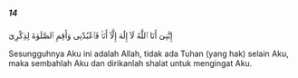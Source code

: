 ##### 14

<span class="ayah">إِنَّنِىٓ أَنَا ٱللَّهُ لَآ إِلَٰهَ إِلَّآ أَنَا۠ فَٱعْبُدْنِى وَأَقِمِ ٱلصَّلَوٰةَ لِذِكْرِىٓ</span>

<span class="ayah_translation">Sesungguhnya Aku ini adalah Allah, tidak ada Tuhan (yang hak) selain Aku, maka sembahlah Aku dan dirikanlah shalat untuk mengingat Aku.</span>
